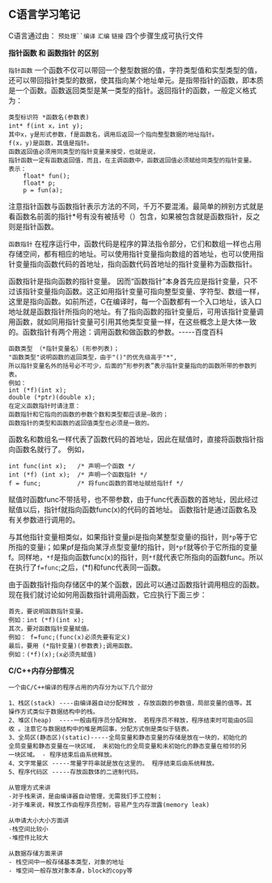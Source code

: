 ## C语言学习笔记 ##

C语言通过由：  `预处理``编译` `汇编` `链接` 四个步骤生成可执行文件

**指针函数 和 函数指针 的区别**

`指针函数` 一个函数不仅可以带回一个整型数据的值，字符类型值和实型类型的值，还可以带回指针类型的数据，使其指向某个地址单元。是指带指针的函数，即本质是一个函数。函数返回类型是某一类型的指针。返回指针的函数，一般定义格式为：

	类型标识符 *函数名(参数表)
    int* f(int x，int y);
	其中x，y是形式参数，f是函数名，调用后返回一个指向整型数据的地址指针。
	f(x，y)是函数，其值是指针。
	函数返回值必须用同类型的指针变量来接受，也就是说，
	指针函数一定有函数返回值，而且，在主调函数中，函数返回值必须赋给同类型的指针变量。
	表示：
		float* fun();
		float* p;
		p = fun(a);

注意指针函数与函数指针表示方法的不同，千万不要混淆。最简单的辨别方式就是看函数名前面的指针*号有没有被括号（）包含，如果被包含就是函数指针，反之则是指针函数。

`函数指针` 在程序运行中，函数代码是程序的算法指令部分，它们和数组一样也占用存储空间，都有相应的地址。可以使用指针变量指向数组的首地址，也可以使用指针变量指向函数代码的首地址，指向函数代码首地址的指针变量称为函数指针。

函数指针是指向函数的指针变量。 因而“函数指针”本身首先应是指针变量，只不过该指针变量指向函数。这正如用指针变量可指向整型变量、字符型、数组一样，这里是指向函数。如前所述，C在编译时，每一个函数都有一个入口地址，该入口地址就是函数指针所指向的地址。有了指向函数的指针变量后，可用该指针变量调用函数，就如同用指针变量可引用其他类型变量一样，在这些概念上是大体一致的。函数指针有两个用途：调用函数和做函数的参数。-----百度百科

    函数类型 （*指针变量名）(形参列表)；
	"函数类型"说明函数的返回类型，由于"()"的优先级高于"*",
	所以指针变量名外的括号必不可少，后面的“形参列表”表示指针变量指向的函数所带的参数列表。
	例如：
	int (*f)(int x);
	double (*ptr)(double x);
	在定义函数指针时请注意：
	函数指针和它指向的函数的参数个数和类型都应该是—致的；
	函数指针的类型和函数的返回值类型也必须是一致的。

函数名和数组名一样代表了函数代码的首地址，因此在赋值时，直接将函数指针指向函数名就行了。
例如，

    int func(int x);   /* 声明一个函数 */
    int (*f) (int x);  /* 声明一个函数指针 */
    f = func;		   /* 将func函数的首地址赋给指针f */

赋值时函数func不带括号，也不带参数，由于func代表函数的首地址，因此经过赋值以后，指针f就指向函数func(x)的代码的首地址。
函数指针是通过函数名及有关参数进行调用的。

与其他指针变量相类似，如果指针变量pi是指向某整型变量i的指针，则`*p`等于它所指的变量i；如果pf是指向某浮点型变量f的指针，则`*pf`就等价于它所指的变量f。同样地，`*f`是指向函数func(x)的指针，则`*f`就代表它所指向的函数func。所以在执行了`f=func`;之后，(*f)和func代表同一函数。

由于函数指针指向存储区中的某个函数，因此可以通过函数指针调用相应的函数。现在我们就讨论如何用函数指针调用函数，它应执行下面三步：

    首先，要说明函数指针变量。
    例如：int (*f)(int x);
    其次，要对函数指针变量赋值。
    例如： f=func;(func(x)必须先要有定义)
    最后，要用 (*指针变量)(参数表);调用函数。
    例如：(*f)(x);(x必须先赋值)

**C/C++内存分部情况**

	一个由C/C++编译的程序占用的内存分为以下几个部分

    1、栈区(stack) ----由编译器自动分配释放 ，存放函数的参数值，局部变量的值等。其
    操作方式类似于数据结构中的栈。
    2、堆区(heap)  ----一般由程序员分配释放， 若程序员不释放，程序结束时可能由OS回
    收 。注意它与数据结构中的堆是两回事，分配方式倒是类似于链表。
    3、全局区(静态区)(static)-----全局变量和静态变量的存储是放在一块的，初始化的
    全局变量和静态变量在一块区域， 未初始化的全局变量和未初始化的静态变量在相邻的另
    一块区域。 - 程序结束后由系统释放。
    4、文字常量区 -----常量字符串就是放在这里的。 程序结束后由系统释放。
    5、程序代码区 -----存放函数体的二进制代码。
	
	从管理方式来讲
	-对于栈来讲，是由编译器自动管理，无需我们手工控制；
	-对于堆来说，释放工作由程序员控制，容易产生内存泄露(memory leak)
	
	从申请大小大小方面讲
	-栈空间比较小
	-堆控件比较大
	
	从数据存储方面来讲
	- 栈空间中一般存储基本类型，对象的地址
	- 堆空间一般存放对象本身，block的copy等